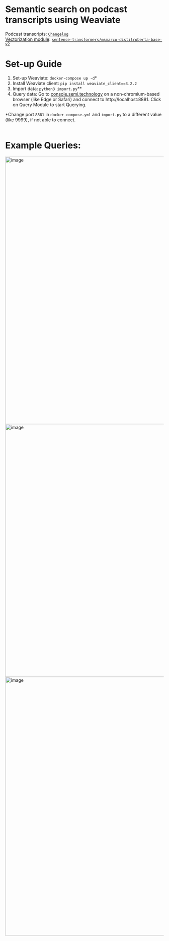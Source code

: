 # Semantic search on podcast transcripts using Weaviate
  
Podcast transcripts: [`Changelog`](https://github.com/thechangelog/transcripts)  
[Vectorization module](https://weaviate.io/developers/weaviate/current/retriever-vectorizer-modules/text2vec-transformers.html#pre-built-images): [`sentence-transformers/msmarco-distilroberta-base-v2`](https://huggingface.co/sentence-transformers/msmarco-distilroberta-base-v2)

# Set-up Guide  
1. Set-up  Weaviate: `docker-compose up -d`*
2. Install Weaviate client: `pip install weaviate_client==3.2.2`
3. Import data: `python3 import.py`** 
4. Query data: Go to [console.semi.technology](https://console.semi.technology/) on a non-chromium-based browser (like Edge or Safari) and connect to http://localhost:8881. Click on Query Module to start Querying.
 
*Change port `8881` in `docker-compose.yml`  and `import.py` to a different value (like 9999), if not able to connect.  
<br>
# Example Queries:

<img width="850" alt="image" src="https://user-images.githubusercontent.com/72981484/160333947-88c5b1d4-bc12-43da-b36a-06ea635b9739.png">

<img width="804" alt="image" src="https://user-images.githubusercontent.com/72981484/160334057-f70d9a2d-8d4b-447b-b49d-1e65ff90b7ac.png">

<img width="823" alt="image" src="https://user-images.githubusercontent.com/72981484/160334158-d59c924b-7630-46b7-8d13-47a259c19469.png">



